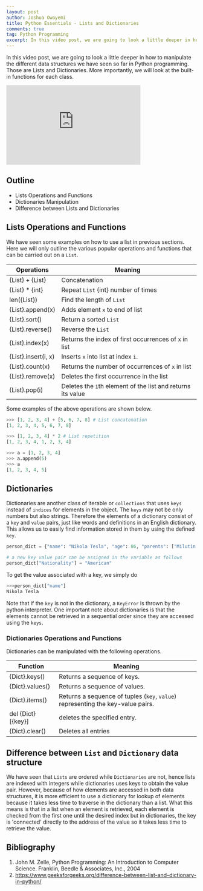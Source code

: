 ```yaml
---
layout: post
author: Joshua Owoyemi
title: Python Essentials - Lists and Dictionaries
comments: true
tag: Python Programming
excerpt: In this video post, we are going to look a little deeper in how to manipulate the different data structures we have seen so far in Python programming. Those are Lists and Dictionaries. More importantly, we will look at the built-in functions for each class.
---
```


In this video post, we are going to look a little deeper in how to manipulate the different data structures we have seen so far in Python programming. Those are Lists and Dictionaries. More importantly, we will look at the built-in functions for each class.

<iframe width="355" height="210" src="https://www.youtube.com/embed/-OEAORZ_8BU" frameborder="0" allow="accelerometer; autoplay; encrypted-media; gyroscope; picture-in-picture" allowfullscreen></iframe>

## Outline

- Lists Operations and Functions
- Dictionaries Manipulation
- Difference between Lists and Dictionaries

## Lists Operations and Functions

We have seen some examples on how to use a list in previous sections. Here we will only outline the various popular operations and functions that can be carried out on a `List`.

| Operations          | Meaning                                                     |
| ------------------- | ----------------------------------------------------------- |
| {List} + {List}     | Concatenation                                               |
| {List} * {int}      | Repeat `List` {int} number of times                         |
| len({List})         | Find the length of `List`                                   |
| {List}.append(x)    | Adds element `x` to end of list                             |
| {List}.sort()       | Return a sorted `List`                                      |
| {List}.reverse()    | Reverse the `List`                                          |
| {List}.index(x)     | Returns the index of first occurrences of `x` in list       |
| {List}.insert(i, x) | Inserts `x` into list at index `i`.                         |
| {List}.count(x)     | Returns the number of occurrences of `x` in list            |
| {List}.remove(x)    | Deletes the first occurrence in the list                    |
| {List}.pop(i)       | Deletes the `i`th element of the list and returns its value |

Some examples of the above operations are shown below.

```python
>>> [1, 2, 3, 4] + [5, 6, 7, 8] # List concatenation
[1, 2, 3, 4, 5, 6, 7, 8]

>>> [1, 2, 3, 4] * 2 # List repetition
[1, 2, 3, 4, 1, 2, 3, 4]

>>> a = [1, 2, 3, 4]
>>> a.append(5)
>>> a
[1, 2, 3, 4, 5]
```

## Dictionaries

Dictionaries are another class of iterable or `collections` that uses `keys` instead of `indices` for elements in the object. The `keys` may not be only numbers but also strings. Therefore the elements of a dictionary consist of a `key` and `value` pairs, just like words and definitions in an English dictionary. This allows us to easily find information stored in them by using the defined `key`.

```python
person_dict = {"name": "Nikola Tesla", "age": 86, "parents": ["Milutin Tesla", "Duka Tesla"] }

# a new key value pair can be assigned in the variable as follows
person_dict["Nationality"] = "American"
```

To get the value associated with a key, we simply do

```python
>>>person_dict["name"]
Nikola Tesla
```

Note that if the `key` is not in the dictionary, a `KeyError` is thrown by the python interpreter.
One important note about dictionaries is that the elements cannot be retrieved in a sequential order since they are accessed using the `keys`.

### Dictionaries Operations and Functions

Dictionaries can be manipulated with the following operations. 

| Function          | Meaning                                                                         |
| ----------------- | ------------------------------------------------------------------------------- |
| {Dict}.keys()     | Returns a sequence of keys.                                                     |
| {Dict}.values()   | Returns a sequence of values.                                                   |
| {Dict}.items()    | Returns a sequence of tuples (`key`, `value`) representing the key-value pairs. |
| del {Dict}[{key}] | deletes the specified entry.                                                    |
| {Dict}.clear()    | Deletes all entries                                                             |

## Difference between `List` and `Dictionary` data structure

We have seen that `Lists` are ordered while `Dictionaries` are not, hence lists are indexed with integers while dictionaries uses keys to obtain the value pair. However, because of how elements are accessed in both data structures, it is more efficient to use a dictionary for lookup of elements because it takes less time to traverse in the dictionary than a list. What this means is that in a list when an element is retrieved, each element is checked from the first one until the desired index but in dictionaries, the key is 'connected' directly to the address of the value so it takes less time to retrieve the value.

## Bibliography

1. John M. Zelle, Python Programming: An Introduction to Computer Science. Franklin, Beedle & Associates, Inc., 2004
2. https://www.geeksforgeeks.org/difference-between-list-and-dictionary-in-python/
